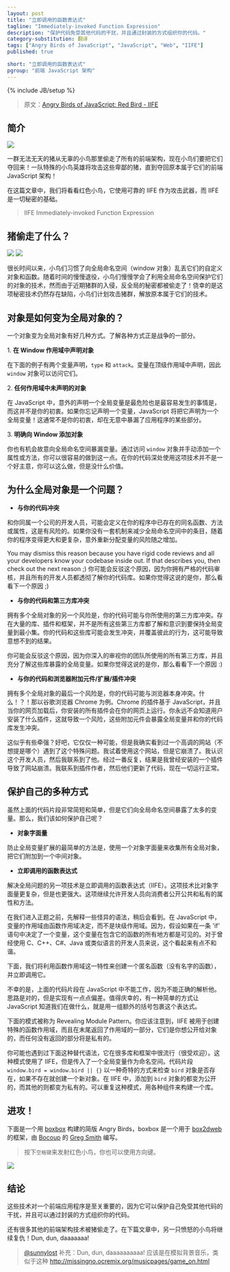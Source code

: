 ```yaml
---
layout: post
title: "立即调用的函数表达式"
tagline: "Immediately-invoked Function Expression"
description: "保护代码免受其他代码的干扰，并且通过封装的方式组织你的代码。"
category-substitution: 翻译
tags: ["Angry Birds of JavaScript", "JavaScript", "Web", "IIFE"]
published: true

short: "立即调用的函数表达式"
pgroup: "前端 JavaScript 架构"
---
```

{% include JB/setup %}

> 原文：[Angry Birds of JavaScript: Red Bird - IIFE](http://www.elijahmanor.com/2013/03/angry-birds-of-javascript-red-bird.html)

<!-- ## Introduction -->
## 简介
![](http://3.bp.blogspot.com/-gdPxI78dJRM/UUPoi2KHFkI/AAAAAAAAX94/M6gVKm4DN64/s1600/Loading_screen.png)
<!-- ![](http://3.bp.blogspot.com/-gdPxI78dJRM/UUPoi2KHFkI/AAAAAAAAX94/M6gVKm4DN64/s320/Loading_screen.png) -->

<!-- A diabolical herd of pigs stole all of the front-end architecture from an innocent flock of birds and now they want it back! A team of special agent hero birds will attack those despicable pigs until they recover what is rightfully theirs, front-end JavaScript architecture! -->
一群无法无天的猪从无辜的小鸟那里偷走了所有的前端架构，现在小鸟们要把它们夺回来！一队特殊的小鸟英雄将攻击这些卑鄙的猪，直到夺回原本属于它们的前端 JavaScript 架构！

<!-- In this post we will take a look at the Red Bird who attacks with the force of their trusty IIFE, the basic block of all privacy. -->
在这篇文章中，我们将看看红色小鸟，它使用可靠的 IIFE 作为攻击武器，而 IIFE 是一切秘密的基础。

> IIFE Immediately-invoked Function Expression

<!-- ## What Was Stolen by the Pigs? -->
## 猪偷走了什么？

![](http://4.bp.blogspot.com/-JMM-_2Tl7Es/UUOFH81EAUI/AAAAAAAAX8k/GxsgENgc4kY/s1600/red-bird.png)
![](http://4.bp.blogspot.com/-JMM-_2Tl7Es/UUOFH81EAUI/AAAAAAAAX8k/GxsgENgc4kY/s200/red-bird.png)

<!-- For ages the birds used to litter the global namespace (the window object) with their custom objects and functions. Over time the birds slowly learned techniques to protect their objects from the global namespace, however, since the recent pig invasion all of their anti-global secrets have been stolen! Thankfully the birds are fortunate that a one foul exists with the knowledge of this secret and plans to attack the pigs to unleash what is rightfully theirs. -->
很长时间以来，小鸟们习惯了向全局命名空间（window 对象）乱丢它们的自定义对象和函数。随着时间的慢慢退役，小鸟们慢慢学会了利用全局命名空间保护它们的对象的技术，然而由于近期猪群的入侵，反全局的秘密都被偷走了！侥幸的是这项秘密技术仍然存在缺陷，小鸟们计划攻击猪群，解放原本属于它们的技术。

<!-- ## How Objects Become Global? -->
## 对象是如何变为全局对象的？
<!-- There are several ways that an object can become global. Part of the battle is just knowing the various ways. -->
一个对象变为全局对象有好几种方式。了解各种方式正是战争的一部分。

<!-- 1. **Declaring an Object in the Window Scope** -->
<p>1. <b>在 Window 作用域中声明对象</b></p>

<!-- TODO: Is this called the Window Scope? Top Level Scope? -->
<!-- In the following example there two variables declared, `type` and `attack`. These variables were declared in the top level scope and therefore are accessible off of the `window` object. -->
在下面的例子有两个变量声明，`type` 和 `attack`。变量在顶级作用域中声明，因此 `window` 对象可以访问它们。

  <script src="https://gist.github.com/elijahmanor/4991287.js?file=global-variables.js">
  </script>

<!-- 2. **Not Declaring an Object in Any Scope** -->
<p>2. <b>任何作用域中未声明的对象</b></p>

<!-- One of the most dangerous and easiest things to do in JavaScript is to accidentally declare a global variable when you didn't mean to. If you forget to declare a variable then JavaScript declares it for you as a global! This is usually not what you meant to do and could expose parts of your application that you didn't intend. -->
在 JavaScript 中，意外的声明一个全局变量是最危险也是最容易发生的事情是，而这并不是你的初衷。如果你忘记声明一个变量，JavaScript 将把它声明为一个全局变量！这通常不是你的初衷，却在无意中暴漏了应用程序的某些部分。

  <script src="https://gist.github.com/elijahmanor/4991287.js?file=not-declaring-variable.js">
  </script>

<!-- 3. **Specifically Adding an Object to the Window** -->
<p>3. <b>明确向 Window 添加对象</b></p>

<!-- You also have the opportunity to expose variables to the global namespace intentionally. You can easily do this by accessing the `window` object and adding a property or method manually. It isn't a good idea to use this technique deep inside your code, but it is worth nothing that you can. -->
你也有机会故意向全局命名空间暴漏变量。通过访问 `window` 对象并手动添加一个属性或方法，你可以很容易的做到这一点。在你的代码深处使用这项技术并不是一个好主意，你可以这么做，但是没什么价值。

  <script src="https://gist.github.com/elijahmanor/4991287.js?file=explicit-global.js">
  </script>

<!-- ## Why Are Global Objects a Problem? -->
## 为什么全局对象是一个问题？

<!-- * **Conflicts within Your Code**     -->
* **与你的代码冲突**

<!-- There is a risk that developers within your own company may define the same function, method, or property that already exists in your application. If you have no mechanism to reduce the number of items in the global namespace your risk of accidentally reassigning a variable grows as your application gets larger and more complex. -->
和你同属一个公司的开发人员，可能会定义在你的程序中已存在的同名函数、方法或属性，这是有风险的。如果你没有一套机制来减少全局命名空间中的条目，随着你的程序变得更大和更复杂，意外重新分配变量的风险随之增加。

You may dismiss this reason because you have rigid code reviews and all your developers know your codebase inside out. If that describes you, then check out the next reason ;)
你可能会反驳这个原因，因为你拥有严格的代码审核，并且所有的开发人员都透彻了解你的代码库。如果你觉得这说的是你，那么看看下一个原因 ;)

<!-- * **Conflicts with Your Code and Third-Party Libraries** -->
* **与你的代码和第三方库冲突**

<!-- Another danger of having multiple global objects is that your code could conflict with third-party libraries that you are using. There are a lot of libraries, plugins, and frameworks out there and not all of them are as aware and conscious about keeping their global variables to a minimum. Your code and the libraries you include could clash and override each-other's behavior which can cause unexpected results. -->
拥有多个全局对象的另一个风险是，你的代码可能与你所使用的第三方库冲突。存在大量的库、插件和框架，并不是所有这些第三方库都了解和意识到要保持全局变量到最小集。你的代码和这些库可能会发生冲突，并覆盖彼此的行为，这可能导致意想不到的结果。

<!-- You may dismiss this reason because you deeply scrutinize all third-party libraries that your team uses and are fully aware of what global variables are exposed by these libraries. If that describes you, then check out the next reason :) -->
你可能会反驳这个原因，因为你深入的审视你的团队所使用的所有第三方库，并且充分了解这些库暴露的全局变量。如果你觉得这说的是你，那么看看下一个原因 :)

<!-- * **Conflicts with Your Code and Browser Add-ons/Extensions/Plugins** -->
* **与你的代码和浏览器附加元件/扩展/插件冲突**

<!-- The final danger of having multiple global objects is that your code could conflict with the browser itself. What!?! Lets take Google Chrome for an example. Chrome's add-ons are JavaScript based and all of your installed add-ons run on your web page when it is loaded. You never know what add-ons your users have installed and as a result there is a risk that those add-ons will expose global variables that conflict with your code-base. -->
拥有多个全局对象的最后一个风险是，你的代码可能与浏览器本身冲突。什么！？！那以谷歌浏览器 Chrome 为例。Chrome 的插件基于 JavaScript，并且当你的网页加载后，你安装的所有插件会在你的网页上运行。你永远不会知道用户安装了什么插件，这就导致一个风险，这些附加元件会暴露全局变量并和你的代码库发生冲突。

<!-- Does this seem far-fetched? Well, it can at first, but I've actually seen a high profile website (not going to mention which one) run into this very problem. I was trying to use the website and it was broken. I knew the developer so I reached out to him. After some back and forth it turned out I had an add-on installed that broke the website. I contacted the add-on author and they updated their code and now all is fine. -->
这似乎有些牵强？好吧，它仅仅一种可能，但是我确实看到过一个高调的网站（不想提是哪个）遇到了这个特殊问题。我试着使用这个网站，但是它崩溃了。我认识这个开发人员，然后我联系到了他。经过一番反复，结果是我曾经安装的一个插件导致了网站崩溃。我联系到插件作者，然后他们更新了代码，现在一切运行正常。

<!-- ## Various Ways to Protect Yourself -->
## 保护自己的多种方式

<!-- Although the above code snippets were very small and simple, they all exposed way too many variables to the global namespace. So, how do we protect ourselves? -->
虽然上面的代码片段非常简短和简单，但是它们向全局命名空间暴露了太多的变量。那么，我们该如何保护自己呢？

<!-- * **Object Literal** -->
* **对象字面量**

<!-- The easiest way to help prevent global variable proliferation is to protect yourself with an object literal that limits gathers all objects that would have been global and attaches them to once central object. -->
防止全局变量扩展的最简单的方法是，使用一个对象字面量来收集所有全局对象，把它们附加到一个中间对象。

  <script src="https://gist.github.com/elijahmanor/4991287.js?file=object-literal.js">
  </script>
    
<!-- * **Immediately Invoked Function Expression** -->
* **立即调用的函数表达式**

<!-- The Immediately Invoked Function Expression (IIFE) is another technique to get around the global issue. This technique is more complicated than the Object Literal, but provides much more power as well. This technique allows the developer to expose public and private properties and methods to the consumer. -->
解决全局问题的另一项技术是立即调用的函数表达式（IIFE）。这项技术比对象字面量更复杂，但是也更强大。这项继续允许开发人员向消费者公开公共和私有的属性和方法。

<!-- Before we get into what this looks like, lets work through some of their weird syntax that we are about to see. The scoping of variables in JavaScript is determined via the function scope and not block scope. So, if you have a variable declared inside an `if` statement for example it would be available everywhere inside its containing function. This might seem a little jarring to some developers that are used to C, C++, C#, Java, or similar languages. -->
在我们进入正题之前，先解释一些怪异的语法，稍后会看到。在 JavaScript 中，变量的作用域由函数作用域决定，而不是块级作用域。因为，假设如果在一条 'if' 语句中决定了一个变量，这个变量在包含它的函数的所有地方都是可见的。对于曾经使用 C、C++、C#、Java 或类似语言的开发人员来说，这个看起来有点不和谐。

<!-- So, we are going to use this functional scope idea to create an anonymous function (function with no name) and immediately invoke it. -->
下面，我们将利用函数作用域这一特性来创建一个匿名函数（没有名字的函数），并立即调用它。

  <script src="https://gist.github.com/elijahmanor/4991287.js?file=unwrapped-iife.js">
  </script>
    
<!-- Unfortunately, the above snippet doesn't work in JavaScript because it can't parse it correctly. The idea is solid, but the implementation is off just a little bit. Thankfully, there is an easy way to let JavaScript know that we know what we are doing and that is to surround the expression with an extra set of parenthesis. -->
不幸的是，上面的代码片段在 JavaScript 中不能工作，因为不能正确的解析他。思路是对的，但是实现有一点点偏差。值得庆幸的，有一种简单的方式让 JavaScript 知道我们在做什么，就是用一组额外的括号包裹这个表达式。

  <script src="https://gist.github.com/elijahmanor/4991287.js?file=empty-iife.js">
  </script>
    
<!-- The following pattern is known as the Revealing Module Pattern. You should notice the use of the IIFE to create the special functional scope and the note-worthy part is the end where you `return` the parts of the scope that you want to be public to object and anything not returned will be private. -->
下面的模式被称为 Revealing Module Pattern。你应该注意到，IIFE 被用于创建特殊的函数作用域，而且在末尾返回了作用域的一部分，它们是你想公开给对象的，而任何没有返回的部分将是私有的。

  <script src="https://gist.github.com/elijahmanor/4991287.js?file=revealing-module.js">
  </script>
    
<!-- You may also run across this alternate syntax that is popular in many libraries and frameworks. The pattern uses the IIFE, but this one passes in the global variable to use as a namespace. The `window.bird = window.bird || {}` code snippet is a fancy way to check if the `bird` object already exists and if it doesn't then to create a new one. Whatever gets added to the object from within the IIFE becomes public and whatever memory isn't attached to the object stays private. The nice thing about this pattern is that it can be repeated and build up a library with various components. -->
你可能也遇到过下面这种替代语法，它在很多库和框架中很流行（很受欢迎）。这种模式使用了 IIFE，但是传入了一个全局变量作为命名空间。代码片段 `window.bird = window.bird || {}` 以一种奇特的方式来检查 `bird` 对象是否存在，如果不存在就创建一个新对象。在 IIFE 中，添加到 `bird` 对象的都变为公开的，而其他的则都变为私有的。可以重复这种模式，用各种组件来构建一个库。

  <script src="https://gist.github.com/elijahmanor/4991287.js?file=parameter-iife.js">
  </script>

<!-- ## Attack! -->
## 进攻！

下面是一个用 [boxbox] 构建的简版 Angry Birds，boxbox 是一个用于 [box2dweb] 的框架，由 [Bocoup] 的 [Greg Smith] 编写。

[boxbox]: http://incompl.github.com/boxbox/
[box2dweb]: https://code.google.com/p/box2dweb/
[Bocoup]: http://bocoup.com
[Greg Smith]: http://twitter.com/_gsmith

<!-- > Press the `space bar` to launch the Red Bird and you can also use the arrow keys. -->
> 按下`空格键`来发射红色小鸟，你也可以使用方向键。

[![](http://1.bp.blogspot.com/-uVcHLO0YlUo/UUPqxGUmyrI/AAAAAAAAX-I/Xjqh5Qn_rEw/s640/angry-birds-jsfiddle-shadow.png)](http://jsfiddle.net/hzz3U/1/show)

<!-- ## Conclusion -->
## 结论

<!-- These techniques are vital for a front-end application so that it can protect itself from other code and it also gives the opportunity to structure your code in a way that is encapsulated from its surroundings.  -->
这些技术对一个前端应用程序是至关重要的，因为它可以保护自己免受其他代码的干扰，并且可以通过封装的方式组织你的代码。

<!-- There are many other frotn-end architecture techniques that have been stolen by the pigs. Tune in next time as the next Angry Bird takes its revenge! Dun, dun, daaaaaaa! -->
还有很多其他的前端架构技术被猪偷走了。在下篇文章中，另一只愤怒的小鸟将继续复仇！Dun, dun, daaaaaaa!

> [@sunnylost](http://nuysoft.com/2013/04/21/angry-birds-of-javascript-orange-bird-templating/#comment-881925473) 补充：Dun, dun, daaaaaaaaaa! 应该是在模拟背景音乐，类似于这种 <http://missingno.ocremix.org/musicpages/game_on.html>
